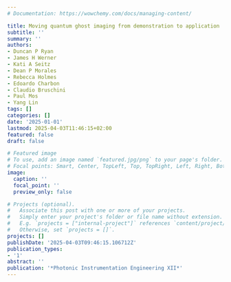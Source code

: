 ```yaml
---
# Documentation: https://wowchemy.com/docs/managing-content/

title: Moving quantum ghost imaging from demonstration to application
subtitle: ''
summary: ''
authors:
- Duncan P Ryan
- James H Werner
- Kati A Seitz
- Dean P Morales
- Rebecca Holmes
- Edoardo Charbon
- Claudio Bruschini
- Paul Mos
- Yang Lin
tags: []
categories: []
date: '2025-01-01'
lastmod: 2025-04-03T11:46:15+02:00
featured: false
draft: false

# Featured image
# To use, add an image named `featured.jpg/png` to your page's folder.
# Focal points: Smart, Center, TopLeft, Top, TopRight, Left, Right, BottomLeft, Bottom, BottomRight.
image:
  caption: ''
  focal_point: ''
  preview_only: false

# Projects (optional).
#   Associate this post with one or more of your projects.
#   Simply enter your project's folder or file name without extension.
#   E.g. `projects = ["internal-project"]` references `content/project/deep-learning/index.md`.
#   Otherwise, set `projects = []`.
projects: []
publishDate: '2025-04-03T09:46:15.106712Z'
publication_types:
- '1'
abstract: ''
publication: '*Photonic Instrumentation Engineering XII*'
---
```

